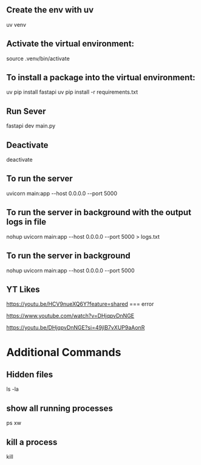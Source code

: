 ## Create the env with uv
uv venv

## Activate the virtual environment:
source .venv/bin/activate

## To install a package into the virtual environment:
uv pip install fastapi
uv pip install -r requirements.txt

## Run Sever
fastapi dev main.py

## Deactivate 
deactivate

## To run the server
uvicorn main:app --host 0.0.0.0 --port 5000 

## To run the server in background with the output logs in file 
nohup uvicorn main:app --host 0.0.0.0 --port 5000  > logs.txt
 
## To run the server in background
nohup uvicorn main:app --host 0.0.0.0 --port 5000 


## YT Likes
https://youtu.be/HCV9nueXQ6Y?feature=shared === error

https://www.youtube.com/watch?v=DHjqpvDnNGE

https://youtu.be/DHjqpvDnNGE?si=49jlB7vXUP9aAonR


# Additional Commands
## Hidden files
ls -la

## show all running processes
ps xw

## kill a process
kill <PID>